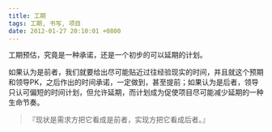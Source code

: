 ```yaml
---
title: 工期
tags: 工期, 书写, 项目
date: 2012-01-27 20:10:01 +0800
---
```



工期预估，究竟是一种承诺，还是一个初步的可以延期的计划。

如果认为是前者，我们就要给出尽可能贴近过往经验现实的时间，并且就这个预期和领导PK，之后作出的时间承诺，一定做到，甚至提前；如果认为是后者，领导只认可偏短的时间计划，但允许延期，而计划成为促使项目尽可能减少延期的一种生命节奏。

> 『现状是需求方把它看成是前者，实现方把它看成后者。』

